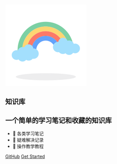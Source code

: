 #  

![logo](_media/logo_rainbow.svg)

## 知识库

## 一个简单的学习笔记和收藏的知识库

* 📖 各类学习笔记
* 📒 疑难解决记录
* 📓 操作教学教程

[GitHub](https://github.com/errmao/zzw)
[Get Started](README)
